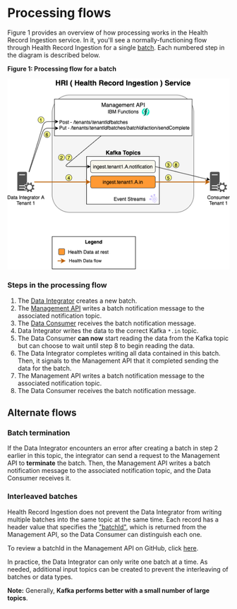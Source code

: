 # Processing flows

Figure 1 provides an overview of how processing works in the Health Record Ingestion service. In it, you'll see a normally-functioning flow through Health Record Ingestion for a single [batch](glossary.md#batch). Each numbered step in the diagram is described below.

**Figure 1: Processing flow for a batch**

![core-architecture](assets/img/processflow.png)

### Steps in the processing flow
1. The [Data Integrator](glossary.md#data-integrator) creates a new batch.
2. The [Management API](glossary.md#management-api) writes a batch notification message to the associated notification topic.
3. The [Data Consumer](glossary.md#data-consumer) receives the batch notification message.
4. Data Integrator writes the data to the correct Kafka `*.in` topic.
5. The Data Consumer **can now** start reading the data from the Kafka topic but can choose to wait until step 8 to begin reading the data.
6. The Data Integrator completes writing all data contained in this batch. Then, it signals to the Management API that it completed sending the data for the batch.
7. The Management API writes a batch notification message to the associated notification topic.
8. The Data Consumer receives the batch notification message.

## Alternate flows
### Batch termination
If the Data Integrator encounters an error after creating a batch in step 2 earlier in this topic, the integrator can send a request to the Management API to **terminate** the batch. Then, the Management API writes a batch notification message  to the associated notification topic, and the Data Consumer receives it.

### Interleaved batches
Health Record Ingestion does not prevent the Data Integrator from writing multiple batches into the same topic at the same time. Each record has a header value that specifies the ["batchId"](glossary.md#batch-id), which is returned from the Management API, so the Data Consumer can distinguish each one. 

To review a batchId in the Management API on GitHub, click [here](https://github.com/Alvearie/hri-api-spec/tree/master/management-api/management.yml#L36). 

In practice, the Data Integrator can only write one batch at a time. As needed, additional input topics can be created to prevent the interleaving of batches or data types. 

**Note:** Generally, **Kafka performs better with a small number of large topics**.
